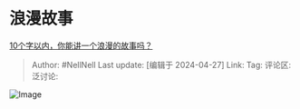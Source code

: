 # 浪漫故事
[10个字以内，你能讲一个浪漫的故事吗？](https://www.zhihu.com/question/654099930/answer/3480818656)

> Author: #NellNell
> Last update: [编辑于 2024-04-27]
> Link:
> Tag: 
> 评论区:
> 泛讨论:

![Image](https://picx.zhimg.com/50/v2-3c10098a6b9a375cd59769f1c9dc60e1_720w.jpg?source=2c26e567)